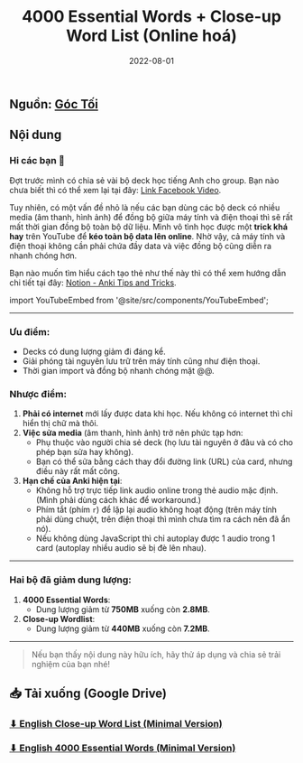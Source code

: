 ﻿---
title: 4000 Essential Words + Close-up Word List (Online hoá)
slug: 4000-essential-words-close-up-word-list-online-hoa
date: 2022-08-01
description: ""
category: Tiếng Anh
domain: ankivn.com
keywords:
  - ankivn
tags:
  - deck
  - english
---

<!--truncate-->

## Nguồn: [Góc Tối](https://www.facebook.com/groups/ankivocabulary/posts/1006693006757023/)

## Nội dung

### Hi các bạn 👋

Đợt trước mình có chia sẻ vài bộ deck học tiếng Anh cho group. Bạn nào chưa biết thì có thể xem lại tại đây: [Link Facebook Video](https://www.facebook.com/share/v/1EoHZxkNnA/).

Tuy nhiên, có một vấn đề nhỏ là nếu các bạn dùng các bộ deck có nhiều media (âm thanh, hình ảnh) để đồng bộ giữa máy tính và điện thoại thì sẽ rất mất thời gian đồng bộ toàn bộ dữ liệu. Mình vô tình học được một **trick khá hay** trên YouTube để **kéo toàn bộ data lên online**. Nhờ vậy, cả máy tính và điện thoại không cần phải chứa đầy data và việc đồng bộ cũng diễn ra nhanh chóng hơn.

Bạn nào muốn tìm hiểu cách tạo thẻ như thế này thì có thể xem hướng dẫn chi tiết tại đây: [Notion - Anki Tips and Tricks](https://www.notion.so/Anki-tips-and-tricks-a16f840de27c4686af52e0739f8d3ad7).

import YouTubeEmbed from '@site/src/components/YouTubeEmbed';

<YouTubeEmbed videoId="XrK5RwtMcDw" />

---

### Ưu điểm:
- Decks có dung lượng giảm đi đáng kể.
- Giải phóng tài nguyên lưu trữ trên máy tính cũng như điện thoại.
- Thời gian import và đồng bộ nhanh chóng mặt @@.

### Nhược điểm:
1. **Phải có internet** mới lấy được data khi học. Nếu không có internet thì chỉ hiển thị chữ mà thôi.
2. **Việc sửa media** (âm thanh, hình ảnh) trở nên phức tạp hơn:
   - Phụ thuộc vào người chia sẻ deck (họ lưu tài nguyên ở đâu và có cho phép bạn sửa hay không).
   - Bạn có thể sửa bằng cách thay đổi đường link (URL) của card, nhưng điều này rất mất công.
3. **Hạn chế của Anki hiện tại**:
   - Không hỗ trợ trực tiếp link audio online trong thẻ audio mặc định. (Mình phải dùng cách khác để workaround.)
   - Phím tắt (phím `r`) để lặp lại audio không hoạt động (trên máy tính phải dùng chuột, trên điện thoại thì mình chưa tìm ra cách nên đã ẩn nó).
   - Nếu không dùng JavaScript thì chỉ autoplay được 1 audio trong 1 card (autoplay nhiều audio sẽ bị đè lên nhau).

---

### Hai bộ đã giảm dung lượng:
1. **4000 Essential Words**:
   - Dung lượng giảm từ **750MB** xuống còn **2.8MB**.
2. **Close-up Wordlist**:
   - Dung lượng giảm từ **440MB** xuống còn **7.2MB**.

---

> Nếu bạn thấy nội dung này hữu ích, hãy thử áp dụng và chia sẻ trải nghiệm của bạn nhé!

## 📥 Tải xuống (Google Drive)

### [⬇ English Close-up Word List (Minimal Version)](https://drive.google.com/file/d/1HP6uyoKi3bGQlgYIuCVixL5UFAjTk3Ob/view?usp=sharing)

### [⬇ English 4000 Essential Words (Minimal Version)](https://drive.google.com/file/d/1HPB8_RyjIU0SaHEv1gjmoWXfswIGdkEi/view?usp=sharing)
